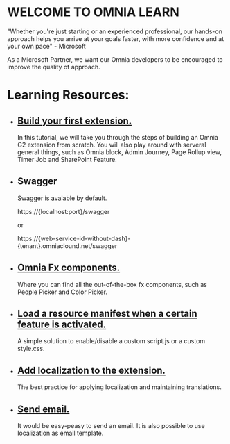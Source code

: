 # WELCOME TO OMNIA LEARN

"Whether you're just starting or an experienced professional, our hands-on approach helps you arrive at your goals faster, with more confidence and at your own pace" - Microsoft

As a Microsoft Partner, we want our Omnia developers to be encouraged to improve the quality of approach. 

# Learning Resources:

- ## [Build your first extension.](../first-extension#build-your-first-extension-like-a-boss)

    In this tutorial, we will take you through the steps of building an Omnia G2 extension from scratch. You will also play around with serveral general things, such as Omnia block, Admin Journey, Page Rollup view, Timer Job and SharePoint Feature.

- ## Swagger

    Swagger is avaiable by default.
    
     https://{localhost:port}/swagger
    
     or 
     
     https://{web-service-id-without-dash}-{tenant}.omniaclound.net/swagger

- ## [Omnia Fx components.](./omnia-fx-components#omnia-fx-components)

    Where you can find all the out-of-the-box fx components, such as People Picker and Color Picker.

- ## [Load a resource manifest when a certain feature is activated.]()

    A simple solution to enable/disable a custom script.js or a custom style.css.

- ## [Add localization to the extension.]()

    The best practice for applying localization and maintaining translations.
  
- ## [Send email.]()

    It would be easy-peasy to send an email. It is also possible to use localization as email template.


